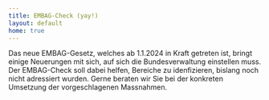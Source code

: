 ```yaml
---
title: EMBAG-Check (yay!)
layout: default
home: true
---
```


Das neue EMBAG-Gesetz, welches ab 1.1.2024 in Kraft getreten ist, bringt einige Neuerungen mit sich, auf sich die Bundesverwaltung einstellen muss. Der EMBAG-Check soll dabei helfen, Bereiche zu idenfizieren, bislang noch nicht adressiert wurden. Gerne beraten wir Sie bei der konkreten Umsetzung der vorgeschlagenen Massnahmen.